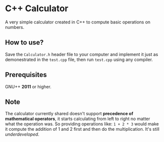 # C++ Calculator
A very simple calculator created in C++ to compute basic operations on numbers.

## How to use?
Save the `Calculator.h` header file to your computer and implement it just as demonestrated in the `test.cpp` file, then run `test.cpp` using any compiler.

## Prerequisites
GNU++ **2011** or higher.

## Note 
The calculator currently shared doesn't support **precedence of mathematical operators**, it starts calculating from left to right no matter what the operation was. So providing operations like: `1 + 2 * 3` would make it compute the addition of 1 and 2 first and then do the multiplication. It's still _underdeveloped_.
